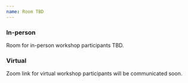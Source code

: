 ```yaml
---
name: Room TBD
---
```


### In-person
Room for in-person workshop participants TBD.

### Virtual
Zoom link for virtual workshop participants will be communicated soon.
